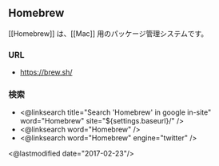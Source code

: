 ## Homebrew

[[Homebrew]] は、[[Mac]] 用のパッケージ管理システムです。

### URL

* https://brew.sh/

### 検索

* <@linksearch title="Search 'Homebrew' in google in-site" word="Homebrew" site="${settings.baseurl}/" />
* <@linksearch word="Homebrew" />
* <@linksearch word="Homebrew" engine="twitter" />

<@lastmodified date="2017-02-23"/>
